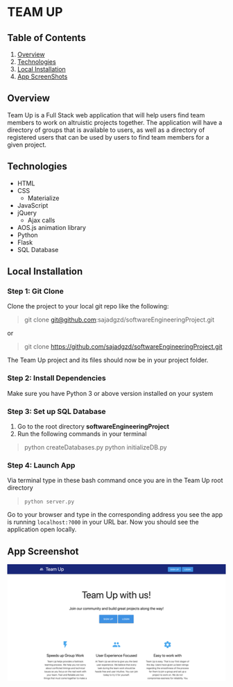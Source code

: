 # TEAM UP
## Table of Contents 
1. [Overview](#overview)
2. [Technologies](#technologies)
3. [Local Installation](#installation)
4. [App ScreenShots](#display)

<a name="overview"></a>
## Overview 
Team Up is a Full Stack web application that will help users find team members to work on
altruistic projects together. The application will have a directory of groups that is
available to users, as well as a directory of registered users that can be used by
users to find team members for a given project.

<a name="technologies"></a>
## Technologies
 * HTML
 * CSS
    * Materialize
 * JavaScript
 * jQuery
     * Ajax calls
 * AOS.js animation library
 * Python
 * Flask
 * SQL Database

<a name="installation"></a>
## Local Installation
### Step 1: Git Clone
Clone the project to your local git repo like the following:
> git clone git@github.com:sajadgzd/softwareEngineeringProject.git

or

> git clone https://github.com/sajadgzd/softwareEngineeringProject.git

The Team Up project and its files should now be in your project folder.

### Step 2: Install Dependencies

Make sure you have Python 3 or above version installed on your system


### Step 3: Set up SQL Database

1. Go to the root directory **softwareEngineeringProject**
2. Run the following commands in your terminal

> python createDatabases.py
> python initializeDB.py


### Step 4: Launch App 
Via terminal type in these bash command once you are in the Team Up root directory

> ``python server.py``
 

Go to your browser and type in the corresponding address you see the app is running `localhost:?000` in your URL bar. Now you should see the application open locally.

<a name="display"></a>
## App Screenshot
<img src="/view/assets/images/landing.png">

